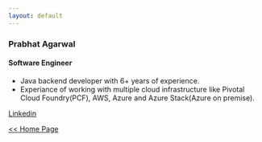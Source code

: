 ```yaml
---
layout: default
---
```


### Prabhat Agarwal
#### Software Engineer

- Java backend developer with 6+ years of experience.
- Experiance of working with multiple cloud infrastructure like Pivotal Cloud Foundry(PCF), AWS, Azure and Azure Stack(Azure on premise).

[Linkedin](https://www.linkedin.com/in/prabhat-agarwal-905337a9/)

[<< Home Page](./)

